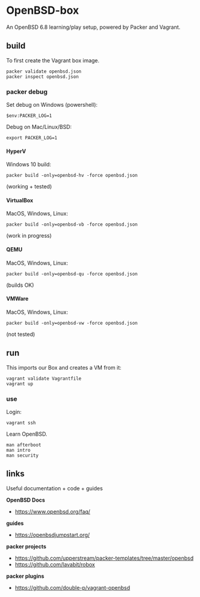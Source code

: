 # OpenBSD-box

An OpenBSD 6.8 learning/play setup, powered by Packer and Vagrant.

## build

To first create the Vagrant box image.

```shell
packer validate openbsd.json
packer inspect openbsd.json
```

### packer debug

Set debug on Windows (powershell):

```shell
$env:PACKER_LOG=1
```

Debug on Mac/Linux/BSD:

```shell
export PACKER_LOG=1
```

#### HyperV

Windows 10 build:

```shell
packer build -only=openbsd-hv -force openbsd.json
```

(working + tested)

#### VirtualBox

MacOS, Windows, Linux:

```shell
packer build -only=openbsd-vb -force openbsd.json
```

(work in progress)

#### QEMU

MacOS, Windows, Linux:

```shell
packer build -only=openbsd-qu -force openbsd.json
```

(builds OK)

#### VMWare

MacOS, Windows, Linux:

```shell
packer build -only=openbsd-vw -force openbsd.json
```

(not tested)

## run

This imports our Box and creates a VM from it:

```shell
vagrant validate Vagrantfile
vagrant up
```

### use

Login:

```shell
vagrant ssh
```

Learn OpenBSD.

```shell
man afterboot
man intro
man security
```

## links

Useful documentation + code + guides

**OpenBSD Docs**
* https://www.openbsd.org/faq/

**guides**
* https://openbsdjumpstart.org/

**packer projects**
* https://github.com/upperstream/packer-templates/tree/master/openbsd
* https://github.com/lavabit/robox

**packer plugins**
* https://github.com/double-p/vagrant-openbsd
